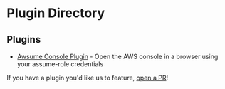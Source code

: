 # Plugin Directory

## Plugins

- [Awsume Console Plugin](https://github.com/trek10inc/awsume-console-plugin) - Open the AWS console in a browser using your assume-role credentials

If you have a plugin you'd like us to feature, [open a PR](https://github.com/trek10inc/awsume-console-plugin/compare)!
